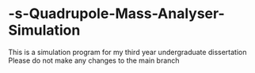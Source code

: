 # -s-Quadrupole-Mass-Analyser-Simulation
This is a simulation program for my third year undergraduate dissertation
Please do not make any changes to the main branch
